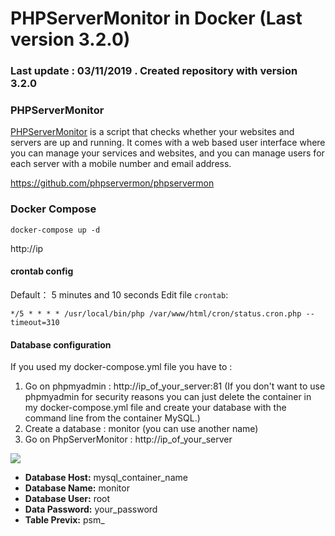 
# PHPServerMonitor in Docker (Last version 3.2.0)

### Last update : 03/11/2019 . Created repository with version 3.2.0


### PHPServerMonitor

[PHPServerMonitor](http://www.phpservermonitor.org/) is a script that checks whether your websites and servers are up and running. It comes with a web based user interface where you can manage your services and websites, and you can manage users for each server with a mobile number and email address.

https://github.com/phpservermon/phpservermon

### Docker Compose

```docker-compose up -d```

http://ip

#### crontab config

Default： 5 minutes and 10 seconds
Edit file ```crontab```:

```*/5 * * * * /usr/local/bin/php /var/www/html/cron/status.cron.php --timeout=310```

#### Database configuration


If you used my docker-compose.yml file you have to : 

1. Go on phpmyadmin : http://ip_of_your_server:81  (If you don't want to use phpmyadmin for security reasons you can just delete the container in my docker-compose.yml file and create your database with the command line from the container MySQL.)
2. Create a database : monitor (you can use another name)
3. Go on PhpServerMonitor : http://ip_of_your_server

![](https://raw.githubusercontent.com/Quentinvarquet/docker-phpservermonitor/master/img/install.png)

* **Database Host:** mysql_container_name
* **Database Name:** monitor
* **Database User:** root
* **Data Password:** your_password
* **Table Previx:** psm_

